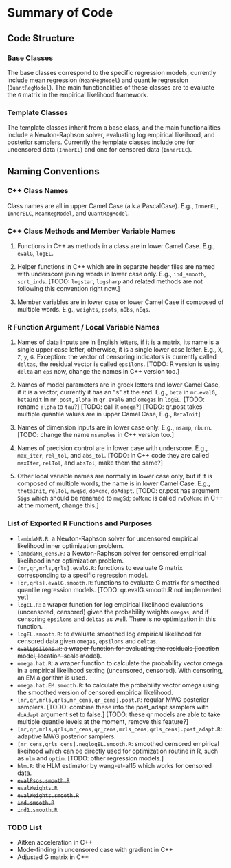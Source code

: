 # Summary of Code

## Code Structure

### Base Classes

The base classes correspond to the specific regression models, currently include mean regression (`MeanRegModel`) and quantile regression (`QuantRegModel`). The main functionalities of these classes are to evaluate the `G` matrix in the empirical likelihood framework.

### Template Classes

The template classes inherit from a base class, and the main functionalities include a Newton-Raphson solver, evaluating log empirical likeihood, and posterior samplers. Currently the template classes include one for uncensored data (`InnerEL`) and one for censored data (`InnerELC`).

## Naming Conventions

### C++ Class Names

Class names are all in upper Camel Case (a.k.a PascalCase). E.g., `InnerEL`, `InnerELC`, `MeanRegModel`, and `QuantRegModel`.

### C++ Class Methods and Member Variable Names

1. Functions in C++ as methods in a class are in lower Camel Case. E.g., `evalG`, `logEL`.

2. Helper functions in C++ which are in separate header files are named with underscore joining words in lower case only. E.g., `ind_smooth`, `sort_inds`. [TODO: `logstar`, `logsharp` and related methods are not following this convention right now.]

3. Member variables are in lower case or lower Camel Case if composed of multiple words. E.g., `weights`, `psots`, `nObs`, `nEqs`.

### R Function Argument / Local Variable Names

1. Names of data inputs are in English letters, if it is a matrix, its name is a single upper case letter, otherwise, it is a single lower case letter. E.g., `X`, `Z`, `y`, `G`. Exception: the vector of censoring indicators is currently called `deltas`, the residual vector is called `epsilons`. [TODO: R version is using `delta` an `eps` now, change the names in C++ version too.]

2. Names of model parameters are in greek letters and lower Camel Case, if it is a vector, currently it has an "s" at the end. E.g., `beta` in `mr.evalG`, `betaInit` in `mr.post`, `alpha` in `qr.evalG` and `omegas` in `logEL`. [TODO: rename `alpha` to `tau`?] [TODO: call it `omega`?] [TODO: qr.post takes multiple quantile values are in upper Camel Case, E.g., `BetaInit`]

3. Names of dimension inputs are in lower case only. E.g., `nsamp`, `nburn`. [TODO: change the name `nsamples` in C++ version too.]

4. Names of precision control are in lower case with underscore. E.g., `max_iter`, `rel_tol`, and `abs_tol`. [TODO: in C++ code they are called `maxIter`, `relTol`, and `absTol`, make them the same?]

5. Other local variable names are normally in lower case only, but if it is composed of multiple words, the name is in lower Camel Case. E.g., `thetaInit`, `relTol`, `mwgSd`, `doMcmc`, `doAdapt`. [TODO: qr.post has argument `Sigs` which should be renamed to `mwgSd`; `doMcmc` is called `rvDoMcmc` in C++ at the moment, change this.]

### List of Exported R Functions and Purposes

* `lambdaNR.R`: a Newton-Raphson solver for uncensored empirical likelihood inner optimization problem.
* `lambdaNR_cens.R`: a Newton-Raphson solver for censored empirical likelihood inner optimization problem.
* `[mr,qr,mrls,qrls].evalG.R`: functions to evaluate G matrix corresponding to a specific regression model.
* `[qr,qrls].evalG.smooth.R`: functions to evaluate G matrix for smoothed quantile regression models. [TODO: qr.evalG.smooth.R not implemented yet]
* `logEL.R`: a wraper function for log empirical likelihood evaluations (uncensored, censored) given the probability weights `omegas`, and if censoring `epsilons` and `deltas` as well. There is no optimization in this function.
* `logEL.smooth.R`: to evaluate smoothed log empirical likelihood for censored data given `omegas`, `epsilons` and `deltas`.
* ~~`evalEpsilons.R`: a wraper function for evaluating the residuals (location model, location-scale model)~~.
* `omega.hat.R`: a wraper function to calculate the probability vector omega in a empirical likelihood setting (uncensored, censored). With censoring, an EM algorithm is used.
* `omega.hat.EM.smooth.R`: to calculate the probability vector omega using the smoothed version of censored empirical likelihood.
* `[mr,qr,mrls,qrls,mr_cens,qr_cens].post.R`: regular MWG posterior samplers. [TODO: combine these into the post_adapt samplers with `doAdapt` argument set to false.] [TODO: these qr models are able to take multiple quantile levels at the moment, remove this feature?]
* `[mr,qr,mrls,qrls,mr_cens,qr_cens,mrls_cens,qrls_cens].post_adapt.R`: adaptive MWG posterior samplers.
* `[mr_cens,qrls_cens].neglogEL.smooth.R`: smoothed censored empirical likeihood which can be directly used for optimization routine in R, such as `nlm` and `optim`. [TODO: other regression models.]
* `hlm.R`: the HLM estimator by wang-et-al15 which works for censored data.
* ~~`evalPsos.smooth.R`~~
* ~~`evalWeights.R`~~
* ~~`evalWeights.smooth.R`~~
* ~~`ind.smooth.R`~~
* ~~`ind1.smooth.R`~~

### TODO List
* Aitken acceleration in C++
* Mode-finding in uncensored case with gradient in C++
* Adjusted G matrix in C++
